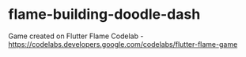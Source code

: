 # flame-building-doodle-dash
Game created on Flutter Flame Codelab - https://codelabs.developers.google.com/codelabs/flutter-flame-game
